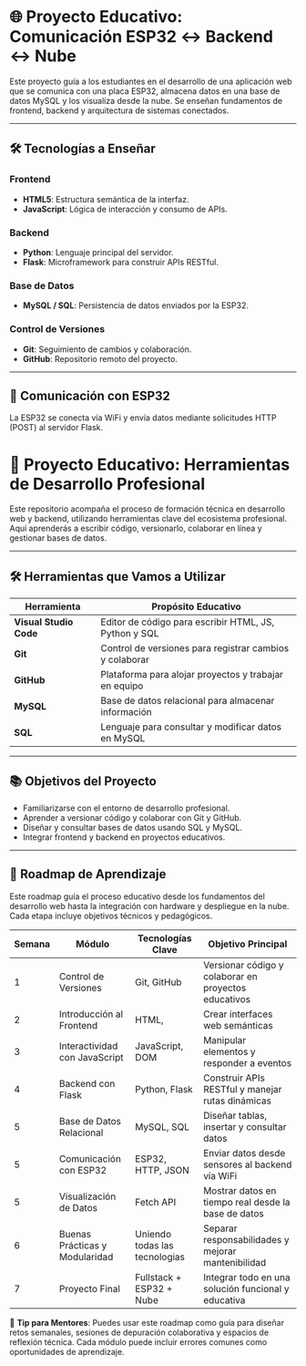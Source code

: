 # 🌐 Proyecto Educativo: Comunicación ESP32 ↔ Backend ↔ Nube

Este proyecto guía a los estudiantes en el desarrollo de una aplicación web que se comunica con una placa ESP32, almacena datos en una base de datos MySQL y los visualiza desde la nube. Se enseñan fundamentos de frontend, backend y arquitectura de sistemas conectados.

---

## 🛠 Tecnologías a Enseñar

### Frontend
- **HTML5**: Estructura semántica de la interfaz.
- **JavaScript**: Lógica de interacción y consumo de APIs.

### Backend
- **Python**: Lenguaje principal del servidor.
- **Flask**: Microframework para construir APIs RESTful.

### Base de Datos
- **MySQL / SQL**: Persistencia de datos enviados por la ESP32.

### Control de Versiones
- **Git**: Seguimiento de cambios y colaboración.
- **GitHub**: Repositorio remoto del proyecto.

---

## 🔌 Comunicación con ESP32

La ESP32 se conecta vía WiFi y envía datos mediante solicitudes HTTP (POST) al servidor Flask.

# 🧠 Proyecto Educativo: Herramientas de Desarrollo Profesional

Este repositorio acompaña el proceso de formación técnica en desarrollo web y backend, utilizando herramientas clave del ecosistema profesional. Aquí aprenderás a escribir código, versionarlo, colaborar en línea y gestionar bases de datos.

---

## 🛠 Herramientas que Vamos a Utilizar

| Herramienta           | Propósito Educativo                                         |
|-----------------------|-------------------------------------------------------------|
| **Visual Studio Code**| Editor de código para escribir HTML, JS, Python y SQL       |
| **Git**               | Control de versiones para registrar cambios y colaborar     |
| **GitHub**            | Plataforma para alojar proyectos y trabajar en equipo       |
| **MySQL**             | Base de datos relacional para almacenar información         |
| **SQL**               | Lenguaje para consultar y modificar datos en MySQL          |

---

## 📚 Objetivos del Proyecto

- Familiarizarse con el entorno de desarrollo profesional.
- Aprender a versionar código y colaborar con Git y GitHub.
- Diseñar y consultar bases de datos usando SQL y MySQL.
- Integrar frontend y backend en proyectos educativos.

---
## 🧭 Roadmap de Aprendizaje

Este roadmap guía el proceso educativo desde los fundamentos del desarrollo web hasta la integración con hardware y despliegue en la nube. Cada etapa incluye objetivos técnicos y pedagógicos.

| Semana | Módulo                        | Tecnologías Clave                  | Objetivo Principal                                      |
|--------|-------------------------------|------------------------------------|---------------------------------------------------------|
| 1      | Control de Versiones          | Git, GitHub                        | Versionar código y colaborar en proyectos educativos    |
| 2      | Introducción al Frontend      | HTML,                          | Crear interfaces web semánticas              |
| 3      | Interactividad con JavaScript | JavaScript, DOM                    | Manipular elementos y responder a eventos               |
| 4      | Backend con Flask             | Python, Flask                      | Construir APIs RESTful y manejar rutas dinámicas        |
| 5      | Base de Datos Relacional      | MySQL, SQL                         | Diseñar tablas, insertar y consultar datos              |
| 5      | Comunicación con ESP32        | ESP32, HTTP, JSON                  | Enviar datos desde sensores al backend vía WiFi         |
| 5      | Visualización de Datos        | Fetch API                          | Mostrar datos en tiempo real desde la base de datos     |
| 6      | Buenas Prácticas y Modularidad| Uniendo todas las tecnologias      | Separar responsabilidades y mejorar mantenibilidad      |
| 7      | Proyecto Final                | Fullstack + ESP32 + Nube           | Integrar todo en una solución funcional y educativa     |


🎯 **Tip para Mentores**: Puedes usar este roadmap como guía para diseñar retos semanales, sesiones de depuración colaborativa y espacios de reflexión técnica. Cada módulo puede incluir errores comunes como oportunidades de aprendizaje.

